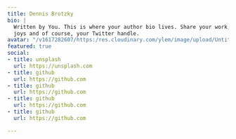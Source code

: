 ```yaml
---
title: Dennis Brotzky
bio: |
  Written by You. This is where your author bio lives. Share your work, your
  joys and of course, your Twitter handle.
avatar: "/v1617282607/https:/res.cloudinary.com/ylem/image/upload/Untitled_x0snks.png"
featured: true
social:
- title: unsplash
  url: https://unsplash.com
- title: github
  url: https://github.com
- title: github
  url: https://github.com
- title: github
  url: https://github.com
- title: github
  url: https://github.com

---
```

